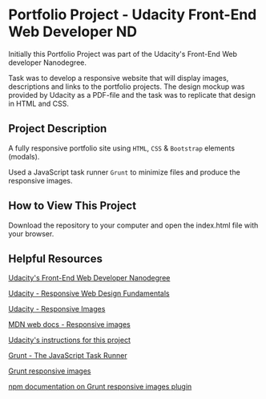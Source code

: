 # Portfolio Project - Udacity Front-End Web Developer ND

Initially this Portfolio Project was part of the Udacity's Front-End Web developer Nanodegree.

Task was to  develop a responsive website that will display images, descriptions and links to the portfolio projects. The design mockup was provided by Udacity as a PDF-file and the task was to replicate that design in HTML and CSS.

## Project Description

A fully responsive portfolio site using `HTML`, `CSS` & `Bootstrap` elements (modals). 

Used a JavaScript task runner `Grunt` to minimize files and produce the responsive images.

## How to View This Project

Download the repository to your computer and open the index.html file with your browser.

## Helpful Resources
[Udacity's Front-End Web Developer Nanodegree](https://www.udacity.com/course/front-end-web-developer-nanodegree--nd001?v=fe1)

[Udacity - Responsive Web Design Fundamentals](https://eu.udacity.com/course/responsive-web-design-fundamentals--ud893)

[Udacity - Responsive Images](https://eu.udacity.com/course/responsive-images--ud882)

[MDN web docs - Responsive images](https://developer.mozilla.org/en-US/docs/Learn/HTML/Multimedia_and_embedding/Responsive_images)

[Udacity's instructions for this project](https://github.com/udacity/frontend-nanodegree-portfolio)

[Grunt - The JavaScript Task Runner](https://gruntjs.com/)

[Grunt responsive images](https://github.com/andismith/grunt-responsive-images)

[npm documentation on Grunt responsive images plugin](https://www.npmjs.com/package/grunt-responsive-images)